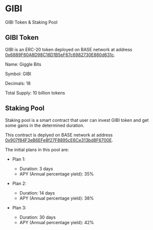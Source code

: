 # GIBI

GIBI Token &amp; Staking Pool

## GIBI Token

GIBI is an ERC-20 token deployed on BASE network at address [0x6889F60A8D98C18D1B5eF67c6982730E860d631c](https://basescan.org/address/0x6889F60A8D98C18D1B5eF67c6982730E860d631c).

Name: Giggle Bits

Symbol: GIBI

Decimals: 18

Total Supply: 10 billion tokens

## Staking Pool

Staking pool is a smart contract that user can invest GIBI token and get some gains in the determined duration.

This contract is deplyed on BASE network at address [0x907f84F3eB6EFe8f27F8895cE6Ce313bd8F6700E](https://basescan.org/address/0x907f84F3eB6EFe8f27F8895cE6Ce313bd8F6700E).

The initial plans in this pool are:

* Plan 1:
  * Duration: 3 days
  * APY (Annual percentage yield): 35%

* Plan 2:
  * Duration: 14 days
  * APY (Annual percentage yield): 38%

* Plan 3:
  * Duration: 30 days
  * APY (Annual percentage yield): 42%

